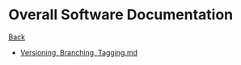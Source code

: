 # Overall Software Documentation

[Back](../README.md)

 - [Versioning, Branching, Tagging.md](Versioning_Branching_Tagging.md)


